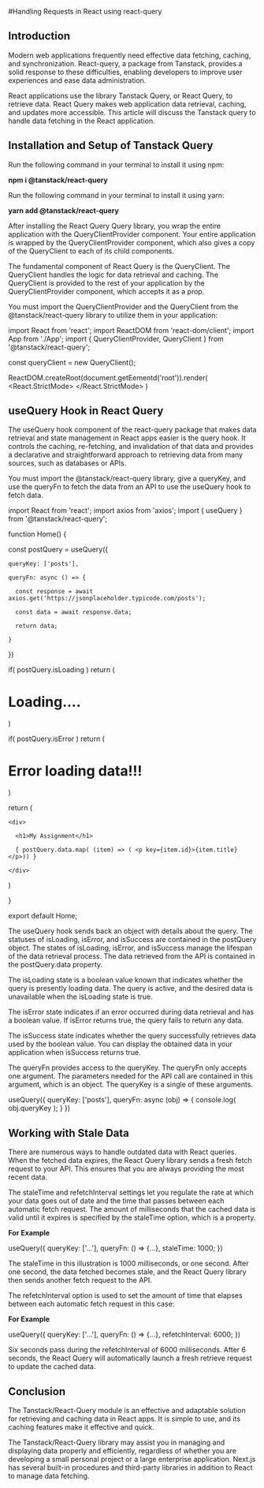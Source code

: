 #Handling Requests in React using react-query

## Introduction
Modern web applications frequently need effective data fetching, caching, and synchronization. React-query, a package from Tanstack, provides a solid response to these difficulties, enabling developers to improve user experiences and ease data administration.

React applications use the library Tanstack Query, or React Query, to retrieve data. React Query makes web application data retrieval, caching, and updates more accessible. This article will discuss the Tanstack query to handle data fetching in the React application.

## Installation and Setup of Tanstack Query

Run the following command in your terminal to install it using npm:

**npm i @tanstack/react-query**

Run the following command in your terminal to install it using yarn:

**yarn add @tanstack/react-query**

After installing the React Query Query library, you wrap the entire application with the QueryClientProvider component. Your entire application is wrapped by the QueryClientProvider component, which also gives a copy of the QueryClient to each of its child components.

The fundamental component of React Query is the QueryClient. The QueryClient handles the logic for data retrieval and caching. The QueryClient is provided to the rest of your application by the QueryClientProvider component, which accepts it as a prop.

You must import the QueryClientProvider and the QueryClient from the @tanstack/react-query library to utilize them in your application:

import React from 'react';
import ReactDOM from 'react-dom/client';
import App from './App';
import { QueryClientProvider, QueryClient } from '@tanstack/react-query';

const queryClient = new QueryClient();

ReactDOM.createRoot(document.getEementd('root')).render(
  <React.StrictMode>
    <QueryClientProvider client={queryClient}>
      <App />
    </QueryClientProvider>
  </React.StrictMode>
)

## useQuery Hook in React Query

The useQuery hook component of the react-query package that makes data retrieval and state management in React apps easier is the query hook. It controls the caching, re-fetching, and invalidation of that data and provides a declarative and straightforward approach to retrieving data from many sources, such as databases or APIs.

You must import the @tanstack/react-query library, give a queryKey, and use the queryFn to fetch the data from an API to use the useQuery hook to fetch data.

import React from 'react';
import axios from 'axios';
import { useQuery } from '@tanstack/react-query';

function Home() {

  const postQuery = useQuery({

    queryKey: ['posts'],

    queryFn: async () => {

      const response = await axios.get('https://jsonplaceholder.typicode.com/posts');

      const data = await response.data;

      return data;

    }

  })

  if( postQuery.isLoading ) return ( <h1>Loading....</h1>)

  if( postQuery.isError ) return (<h1>Error loading data!!!</h1>)  

  return (

    <div>

      <h1>My Assignment</h1>

      { postQuery.data.map( (item) => ( <p key={item.id}>{item.title}</p>)) }

    </div>

  )

}

export default Home;

The useQuery hook sends back an object with details about the query. The statuses of isLoading, isError, and isSuccess are contained in the postQuery object. The states of isLoading, isError, and isSuccess manage the lifespan of the data retrieval process. The data retrieved from the API is contained in the postQuery.data property.

The isLoading state is a boolean value known that indicates whether the query is presently loading data. The query is active, and the desired data is unavailable when the isLoading state is true.

The isError state indicates if an error occurred during data retrieval and has a boolean value. If isError returns true, the query fails to return any data.

The isSuccess state indicates whether the query successfully retrieves data used by the boolean value. You can display the obtained data in your application when isSuccess returns true.

The queryFn provides access to the queryKey. The queryFn only accepts one argument. The parameters needed for the API call are contained in this argument, which is an object. The queryKey is a single of these arguments.


useQuery({
    queryKey: ['posts'],
    queryFn: async (obj) => {
      console.log( obj.queryKey );
    }
  })

## Working with Stale Data
There are numerous ways to handle outdated data with React queries. When the fetched data expires, the React Query library sends a fresh fetch request to your API. This ensures that you are always providing the most recent data.

The staleTime and refetchInterval settings let you regulate the rate at which your data goes out of date and the time that passes between each automatic fetch request. The amount of milliseconds that the cached data is valid until it expires is specified by the staleTime option, which is a property.

**For Example**

useQuery({
  queryKey: ['...'],
  queryFn: () => {...},
  staleTime: 1000;
})

The staleTime in this illustration is 1000 milliseconds, or one second. After one second, the data fetched becomes stale, and the React Query library then sends another fetch request to the API.

The refetchInterval option is used to set the amount of time that elapses between each automatic fetch request in this case:

**For Example**

useQuery({
  queryKey: ['...'],
  queryFn: () => {...},
  refetchInterval: 6000;
})

Six seconds pass during the refetchInterval of 6000 milliseconds. After 6 seconds, the React Query will automatically launch a fresh retrieve request to update the cached data.

## Conclusion
The Tanstack/React-Query module is an effective and adaptable solution for retrieving and caching data in React apps. It is simple to use, and its caching features make it effective and quick.

The Tanstack/React-Query library may assist you in managing and displaying data properly and efficiently, regardless of whether you are developing a small personal project or a large enterprise application. Next.js has several built-in procedures and third-party libraries in addition to React to manage data fetching.
